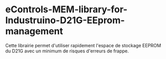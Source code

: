 # eControls-MEM-library-for-Industruino-D21G-EEprom-management
Cette librairie permet d'utiliser rapidement l'espace de stockage EEPROM du D21G avec un minimum de risques d'erreurs de frappe.
